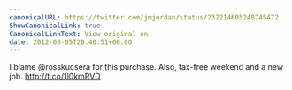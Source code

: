 ```yaml
---
canonicalURL: https://twitter.com/jmjordan/status/232214605248745472
ShowCanonicalLink: true
CanonicalLinkText: View original on
date: 2012-08-05T20:40:51+00:00
---
```

I blame @rosskucsera for this purchase. Also, tax-free weekend and a new job. http://t.co/1l0kmRVD